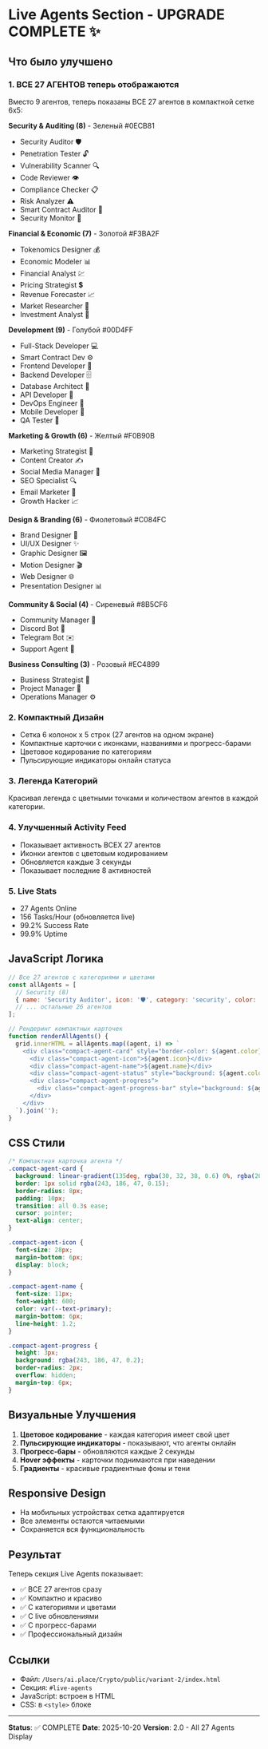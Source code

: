 # Live Agents Section - UPGRADE COMPLETE ✨

## Что было улучшено

### 1. ВСЕ 27 АГЕНТОВ теперь отображаются
Вместо 9 агентов, теперь показаны ВСЕ 27 агентов в компактной сетке 6x5:

**Security & Auditing (8)** - Зеленый #0ECB81
- Security Auditor 🛡️
- Penetration Tester 🔓
- Vulnerability Scanner 🔍
- Code Reviewer 👁️
- Compliance Checker 📋
- Risk Analyzer ⚠️
- Smart Contract Auditor 📜
- Security Monitor 🚨

**Financial & Economic (7)** - Золотой #F3BA2F
- Tokenomics Designer 💰
- Economic Modeler 📊
- Financial Analyst 💹
- Pricing Strategist 💲
- Revenue Forecaster 📈
- Market Researcher 🔬
- Investment Analyst 💎

**Development (9)** - Голубой #00D4FF
- Full-Stack Developer 💻
- Smart Contract Dev ⚙️
- Frontend Developer 🎨
- Backend Developer 🗄️
- Database Architect 💾
- API Developer 🔌
- DevOps Engineer 🚀
- Mobile Developer 📱
- QA Tester 🐛

**Marketing & Growth (6)** - Желтый #F0B90B
- Marketing Strategist 📢
- Content Creator ✍️
- Social Media Manager 📱
- SEO Specialist 🔍
- Email Marketer 📧
- Growth Hacker 📈

**Design & Branding (6)** - Фиолетовый #C084FC
- Brand Designer 🎯
- UI/UX Designer ✨
- Graphic Designer 🖼️
- Motion Designer 🎬
- Web Designer 🌐
- Presentation Designer 📊

**Community & Social (4)** - Сиреневый #8B5CF6
- Community Manager 👥
- Discord Bot 🤖
- Telegram Bot ✉️
- Support Agent 💬

**Business Consulting (3)** - Розовый #EC4899
- Business Strategist 💼
- Project Manager 📅
- Operations Manager ⚙️

### 2. Компактный Дизайн
- Сетка 6 колонок x 5 строк (27 агентов на одном экране)
- Компактные карточки с иконками, названиями и прогресс-барами
- Цветовое кодирование по категориям
- Пульсирующие индикаторы онлайн статуса

### 3. Легенда Категорий
Красивая легенда с цветными точками и количеством агентов в каждой категории.

### 4. Улучшенный Activity Feed
- Показывает активность ВСЕХ 27 агентов
- Иконки агентов с цветовым кодированием
- Обновляется каждые 3 секунды
- Показывает последние 8 активностей

### 5. Live Stats
- 27 Agents Online
- 156 Tasks/Hour (обновляется live)
- 99.2% Success Rate
- 99.9% Uptime

## JavaScript Логика

```javascript
// Все 27 агентов с категориями и цветами
const allAgents = [
  // Security (8)
  { name: 'Security Auditor', icon: '🛡️', category: 'security', color: '#0ECB81' },
  // ... остальные 26 агентов
];

// Рендеринг компактных карточек
function renderAllAgents() {
  grid.innerHTML = allAgents.map((agent, i) => `
    <div class="compact-agent-card" style="border-color: ${agent.color}20;">
      <div class="compact-agent-icon">${agent.icon}</div>
      <div class="compact-agent-name">${agent.name}</div>
      <div class="compact-agent-status" style="background: ${agent.color};"></div>
      <div class="compact-agent-progress">
        <div class="compact-agent-progress-bar" style="background: ${agent.color};"></div>
      </div>
    </div>
  `).join('');
}
```

## CSS Стили

```css
/* Компактная карточка агента */
.compact-agent-card {
  background: linear-gradient(135deg, rgba(30, 32, 38, 0.6) 0%, rgba(20, 21, 26, 0.4) 100%);
  border: 1px solid rgba(243, 186, 47, 0.15);
  border-radius: 8px;
  padding: 10px;
  transition: all 0.3s ease;
  cursor: pointer;
  text-align: center;
}

.compact-agent-icon {
  font-size: 28px;
  margin-bottom: 6px;
  display: block;
}

.compact-agent-name {
  font-size: 11px;
  font-weight: 600;
  color: var(--text-primary);
  margin-bottom: 6px;
  line-height: 1.2;
}

.compact-agent-progress {
  height: 3px;
  background: rgba(243, 186, 47, 0.2);
  border-radius: 2px;
  overflow: hidden;
  margin-top: 6px;
}
```

## Визуальные Улучшения

1. **Цветовое кодирование** - каждая категория имеет свой цвет
2. **Пульсирующие индикаторы** - показывают, что агенты онлайн
3. **Прогресс-бары** - обновляются каждые 2 секунды
4. **Hover эффекты** - карточки поднимаются при наведении
5. **Градиенты** - красивые градиентные фоны и тени

## Responsive Design
- На мобильных устройствах сетка адаптируется
- Все элементы остаются читаемыми
- Сохраняется вся функциональность

## Результат

Теперь секция Live Agents показывает:
- ✅ ВСЕ 27 агентов сразу
- ✅ Компактно и красиво
- ✅ С категориями и цветами
- ✅ С live обновлениями
- ✅ С прогресс-барами
- ✅ Профессиональный дизайн

## Ссылки
- Файл: `/Users/ai.place/Crypto/public/variant-2/index.html`
- Секция: `#live-agents`
- JavaScript: встроен в HTML
- CSS: в `<style>` блоке

---

**Status**: ✅ COMPLETE
**Date**: 2025-10-20
**Version**: 2.0 - All 27 Agents Display
